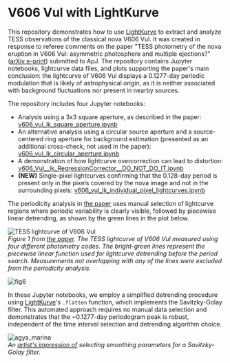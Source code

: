 # V606 Vul with LightKurve
This repository demonstrates how to use [LightKurve](https://github.com/lightkurve/lightkurve) to extract and analyze TESS observations of the classical nova V606 Vul.
It was created in response to referee comments on the paper "TESS photometry of the nova eruption in V606 Vul: asymmetric photosphere and multiple ejections?" 
([arXiv e-print](https://arxiv.org/abs/2311.04903)) submitted to ApJ. The repository contains Jupyter notebooks, lightcurve data files, and plots supporting the paper's main conclusion: 
the lightcurve of V606 Vul displays a 0.1277-day periodic modulation that is likely of astrophysical origin, as it is neither associated with background fluctuations nor present in nearby sources.

The repository includes four Jupyter notebooks:
* Analysis using a 3x3 square aperture, as described in the paper: [v606_vul_lk_square_aperture.ipynb](v606_vul_lk_square_aperture.ipynb)
* An alternative analysis using a circular source aperture and a source-centered ring aperture for background estimation (presented as an additional cross-check, not used in the paper): [v606_vul_lk_circular_aperture.ipynb](v606_vul_lk_circular_aperture.ipynb)
* A demonstration of how lightcurve overcorrection can lead to distortion: [v606_Vul__lk_RegressionCorrector__DO_NOT_DO_IT.ipynb](v606_Vul__lk_RegressionCorrector__DO_NOT_DO_IT.ipynb)
* **(NEW)** Single-pixel lightcurves confirming that the 0.128-day period is present only in the pixels covered by the nova image and not in the surrounding pixels: [v606_vul_lk_individual_pixel_lightcurves.ipynb](v606_vul_lk_individual_pixel_lightcurves.ipynb)

The periodicity analysis in [the paper](https://arxiv.org/abs/2311.04903) uses manual selection of lightcurve regions where periodic variability is clearly visible, followed by piecewise linear detrending, as shown by the green lines in the plot below.

![TESS lightcurve of V606 Vul](https://github.com/user-attachments/assets/943df569-cddc-4692-aa0c-bedb940d2b81)  
*Figure 1 from [the paper](https://arxiv.org/abs/2311.04903). The TESS lightcurve of V606 Vul measured using four different photometry codes. The bright-green lines represent the piecewise linear function used for lightcurve detrending before the period search. Measurements not overlapping with any of the lines were excluded from the periodicity analysis.*

![fig6](https://github.com/user-attachments/assets/a3cad3c4-5506-4f12-b298-ced0a18f8a40)

In these Jupyter notebooks, we employ a simplified detrending procedure using [LightKurve](https://github.com/lightkurve/lightkurve)'s `.flatten` function, which implements the Savitzky-Golay filter. This automated approach requires no manual data selection and demonstrates that the ~0.1277-day periodogram peak is robust, independent of the time interval selection and detrending algorithm choice.

![agya_marina](https://github.com/user-attachments/assets/b61cb2de-bf69-49f4-8fae-a0ef325bafe8)  
*An [artist's impression of](https://en.wikipedia.org/wiki/Margaret_the_Virgin#Iconography) selecting smoothing parameters for a Savitzky-Golay filter.*
